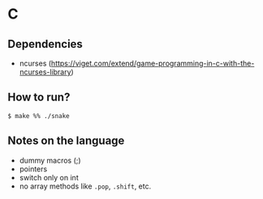 # C

## Dependencies
  - ncurses (https://viget.com/extend/game-programming-in-c-with-the-ncurses-library)


## How to run?
```
$ make %% ./snake
```


## Notes on the language
 - dummy macros (;)
 - pointers
 - switch only on int
 - no array methods like `.pop`, `.shift`, etc.
